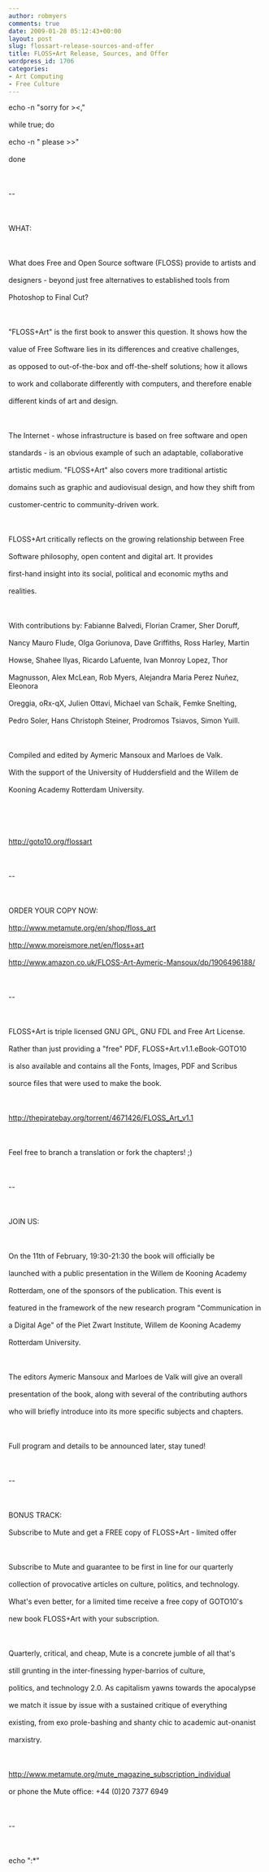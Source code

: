```yaml
---
author: robmyers
comments: true
date: 2009-01-28 05:12:43+00:00
layout: post
slug: flossart-release-sources-and-offer
title: FLOSS+Art Release, Sources, and Offer
wordpress_id: 1706
categories:
- Art Computing
- Free Culture
---
```


echo -n "sorry for ><,"<br></br>while true; do<br></br>echo -n " please >>"<br></br>done<br></br><br></br>--<br></br><br></br>WHAT:<br></br><br></br>What does Free and Open Source software (FLOSS) provide to artists and<br></br>designers - beyond just free alternatives to established tools from<br></br>Photoshop to Final Cut?<br></br><br></br>"FLOSS+Art" is the first book to answer this question. It shows how the<br></br>value of Free Software lies in its differences and creative challenges,<br></br>as opposed to out-of-the-box and off-the-shelf solutions; how it allows<br></br>to work and collaborate differently with computers, and therefore enable<br></br>different kinds of art and design.<br></br><br></br>The Internet - whose infrastructure is based on free software and open<br></br>standards - is an obvious example of such an adaptable, collaborative<br></br>artistic medium. "FLOSS+Art" also covers more traditional artistic<br></br>domains such as graphic and audiovisual design, and how they shift from<br></br>customer-centric to community-driven work.<br></br><br></br>FLOSS+Art critically reflects on the growing relationship between Free<br></br>Software philosophy, open content and digital art. It provides<br></br>first-hand insight into its social, political and economic myths and<br></br>realities.<br></br><br></br>With contributions by: Fabianne Balvedi, Florian Cramer, Sher Doruff,<br></br>Nancy Mauro Flude, Olga Goriunova, Dave Griffiths, Ross Harley, Martin<br></br>Howse, Shahee Ilyas, Ricardo Lafuente, Ivan Monroy Lopez, Thor<br></br>Magnusson, Alex McLean, Rob Myers, Alejandra Maria Perez Nuñez, Eleonora<br></br>Oreggia, oRx-qX, Julien Ottavi, Michael van Schaik, Femke Snelting,<br></br>Pedro Soler, Hans Christoph Steiner, Prodromos Tsiavos, Simon Yuill.<br></br><br></br>Compiled and edited by Aymeric Mansoux and Marloes de Valk.<br></br>With the support of the University of Huddersfield and the Willem de<br></br>Kooning Academy Rotterdam University.<br></br><br></br><br></br><a href="http://goto10.org/flossart">http://goto10.org/flossart</a><br></br><br></br>--<br></br><br></br>ORDER YOUR COPY NOW:<br></br><a href="http://www.metamute.org/en/shop/floss_art">http://www.metamute.org/en/shop/floss_art</a><br></br><a href="http://www.moreismore.net/en/floss+art">http://www.moreismore.net/en/floss+art</a><br></br><a href="http://www.amazon.co.uk/FLOSS-Art-Aymeric-Mansoux/dp/1906496188/">http://www.amazon.co.uk/FLOSS-Art-Aymeric-Mansoux/dp/1906496188/</a><br></br><br></br>--<br></br><br></br>FLOSS+Art is triple licensed GNU GPL, GNU FDL and Free Art License.<br></br>Rather than just providing a "free" PDF, FLOSS+Art.v1.1.eBook-GOTO10<br></br>is also available and contains all the Fonts, Images, PDF and Scribus<br></br>source files that were used to make the book.<br></br><br></br><a href="http://thepiratebay.org/torrent/4671426/FLOSS_Art_v1.1">http://thepiratebay.org/torrent/4671426/FLOSS_Art_v1.1</a><br></br><br></br>Feel free to branch a translation or fork the chapters! ;)<br></br><br></br>--<br></br><br></br>JOIN US:<br></br><br></br>On the 11th of February, 19:30-21:30 the book will officially be<br></br>launched with a public presentation in the Willem de Kooning Academy<br></br>Rotterdam, one of the sponsors of the publication. This event is<br></br>featured in the framework of the new research program "Communication in<br></br>a Digital Age" of the Piet Zwart Institute, Willem de Kooning Academy<br></br>Rotterdam University.<br></br><br></br>The editors Aymeric Mansoux and Marloes de Valk will give an overall<br></br>presentation of the book, along with several of the contributing authors<br></br>who will briefly introduce into its more specific subjects and chapters.<br></br><br></br>Full program and details to be announced later, stay tuned!<br></br><br></br>--<br></br><br></br>BONUS TRACK:<br></br>Subscribe to Mute and get a FREE copy of FLOSS+Art - limited offer<br></br><br></br>Subscribe to Mute and guarantee to be first in line for our quarterly<br></br>collection of provocative articles on culture, politics, and technology.<br></br>What's even better, for a limited time receive a free copy of GOTO10's<br></br>new book FLOSS+Art with your subscription.<br></br><br></br>Quarterly, critical, and cheap, Mute is a concrete jumble of all that's<br></br>still grunting in the inter-finessing hyper-barrios of culture,<br></br>politics, and technology 2.0. As capitalism yawns towards the apocalypse<br></br>we match it issue by issue with a sustained critique of everything<br></br>existing, from exo prole-bashing and shanty chic to academic aut-onanist<br></br>marxistry.<br></br><br></br><a href="http://www.metamute.org/mute_magazine_subscription_individual">http://www.metamute.org/mute_magazine_subscription_individual</a><br></br>or phone the Mute office: +44 (0)20 7377 6949<br></br><br></br>--<br></br><br></br>echo ":*"<br></br><br></br><br></br><br></br>

  
  


